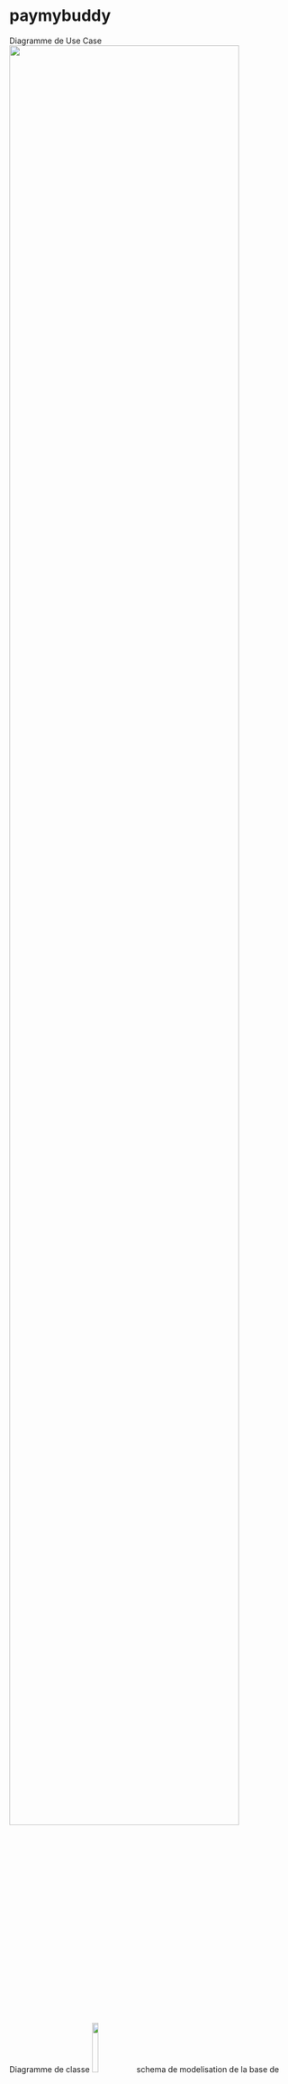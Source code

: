 # paymybuddy
Diagramme de Use Case
<img src="https://user-images.githubusercontent.com/75072149/167119364-3e764ab2-4ffa-4b66-9bce-e815ff3fab19.png" width="90%"></img> 
Diagramme de classe
<img src="https://user-images.githubusercontent.com/75072149/168265074-d8178b57-8b8f-4351-a20e-22f8a8ff8e3b.png" width="15%"></img> 
schema de modelisation de la base de données
<img src="https://user-images.githubusercontent.com/75072149/168265272-d953f5f6-bbb2-477e-b440-e8ea64d75097.png" width="15%"></img>

